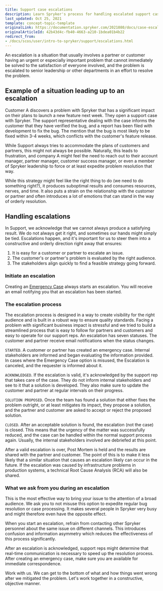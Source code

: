 ```yaml
---
title: Support case escalations
description: Learn Spryker's process for handling escalated support cases, ensuring urgent issues are addressed by the right team to meet critical business needs.
last_updated: Oct 25, 2021
template: concept-topic-template
originalLink: https://documentation.spryker.com/2021080/docs/case-escalation
originalArticleId: 42b43d4c-fb40-4663-a210-1bdea01b4b22
redirect_from:
- /docs/scos/user/intro-to-spryker/support/escalations.html
---
```


An escalation is a situation that usually involves a partner or customer having an urgent or especially important problem that cannot immediately be solved to the satisfaction of everyone involved, and the problem is escalated to senior leadership or other departments in an effort to resolve the problem.

## Example of a situation leading up to an escalation

Customer A discovers a problem with Spryker that has a significant impact on their plans to launch a new feature next week. They open a support case with Spryker. The support representative dealing with the case informs the customer that they have verified the bug, and a report has been filed with development to fix the bug. The mention that the bug is most likely to be fixed within 3-4 weeks, which conflicts with the customer's feature release.

While Support always tries to accommodate the plans of customers and partners, this might not always be possible. Naturally, this leads to frustration, and company A might feel the need to reach out to their account manager, partner manager, customer success manager, or even a member of Spryker leadership to force or at least expedite problem resolution that way.

While this strategy might feel like the right thing to do (we need to do something right?), it produces suboptimal results and consumes resources, nerves, and time. It also puts a strain on the relationship with the customer or partner and often introduces a lot of emotions that can stand in the way of orderly resolution.

## Handling escalations

In Support, we acknowledge that we cannot always produce a satisfying result. We do not always get it right, and sometimes our hands might simply be tied. Escalations happen, and it's important for us to steer them into a constructive and orderly direction right away that ensures:
1. It is easy for a customer or partner to escalate an issue.
2. The customer's or partner's problem is evaluated by the right audience.
3. The stakeholders align quickly to find a feasible strategy going forward.

### Initiate an escalation

Creating an [Emergency Case](/docs/about/all/support/using-the-support-portal.html#emergencies) always starts an escalation. You will receive an email notifying you that an escalation has been started.

### The escalation process

The escalation process is designed in a way to create visibility for the right audience and is built in a robust way to ensure quality standards. Facing a problem with significant business impact is stressful and we tried to build a streamlined process that is easy to follow for partners and customers and easy to operate for our support reps. An escalation has seven statuses. The customer and partner receive email notifications when the status changes.

`STARTED`. A customer or partner has created an emergency case. Internal stakeholders are informed and began evaluating the information provided. In cases where the Emergency Case option is misused, the Escalation is canceled, and the requester is informed about it.

`ACKNOWLEDGED`. If the escalation is valid, it's acknowledged by the support rep that takes care of the case. They do not inform internal stakeholders and see to it that a solution is developed. They also make sure to update the customer and partner at regular intervals on their progress.

`SOLUTION PROPOSED`. Once the team has found a solution that either fixes the problem outright, or at least mitigates its impact, they propose a solution, and the partner and customer are asked to accept or reject the proposed solution.

`CLOSED`. After an acceptable solution is found, the escalation (not the case) is closed. This means that the urgency of the matter was successfully reduced, and the case can be handled within the normal support process again. Usually, the internal stakeholders involved are debriefed at this point.

After a valid escalation is over, Post Mortem is held and the results are shared with the partner and customer. The point of this is to make it less likely that a similar situation that causes an escalation likely can occur in the future. If the escalation was caused by infrastructure problems in production systems, a technical Root Cause Analysis (RCA) will also be shared.

### What we ask from you during an escalation

This is the most effective way to bring your issue to the attention of a broad audience. We ask you to not misuse this option to expedite regular bug resolution or case processing. It makes several people in Spryker very busy and might therefore even have the opposite effect.

When you start an escalation, refrain from contacting other Spryker personnel about the same issue on different channels. This introduces confusion and information asymmetry which reduces the effectiveness of this process significantly.

After an escalation is acknowledged, support reps might determine that real-time communication is necessary to speed up the resolution process. After creating an emergency case, make sure you are available for immediate correspondence.

Work with us. We can get to the bottom of what and how things went wrong after we mitigated the problem. Let's work together in a constructive, objective manner.
